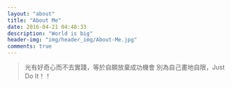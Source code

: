 ```yaml
---
layout: "about"
title: "About Me"
date: 2016-04-21 04:48:33
description: "World is big"
header-img: "img/header_img/About-Me.jpg"
comments: true
---
```


> 光有好奇心而不去實踐，等於自願放棄成功機會
> 別為自己畫地自限，Just Do It！！

